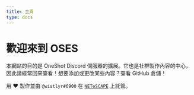 ```yaml
---
title: 主頁
type: docs
---
```


# 歡迎來到 OSES

本網站的目的是 OneShot Discord 伺服器的擴展。它也是社群製作內容的中心，因此請經常回來查看！想要添加或更改某些內容？查看 GitHub 倉儲！

用 :heart: 製作並由 `@wistlyr#6900` 在 [`NETeSCAPE`](https://netescape.org) 上託管。
